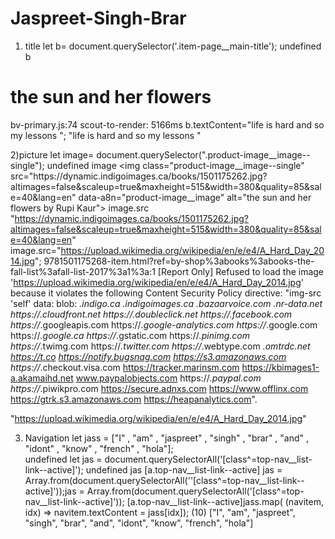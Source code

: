 # Jaspreet-Singh-Brar
1) title 
let b= document.querySelector('.item-page__main-title');
undefined
b
<h1 title=​"the sun and her flowers" data-a8n=​"item-page__main-title" class=​"item-page__main-title" style=​"word-wrap:​ break-word;​">​the sun and her flowers​</h1>​
bv-primary.js:74 scout-to-render: 5166ms
b.textContent="life is hard and so my lessons ";
"life is hard and so my lessons "

2)picture
let image= document.querySelector(".product-image__image--single");
undefined
image
<img class=​"product-image__image--single" src=​"https:​/​/​dynamic.indigoimages.ca/​books/​1501175262.jpg?altimages=false&scaleup=true&maxheight=515&width=380&quality=85&sale=40&lang=en" data-a8n=​"product-image__image" alt=​"the sun and her flowers by Rupi Kaur">​
image.src
"https://dynamic.indigoimages.ca/books/1501175262.jpg?altimages=false&scaleup=true&maxheight=515&width=380&quality=85&sale=40&lang=en"
image.src="https://upload.wikimedia.org/wikipedia/en/e/e4/A_Hard_Day_2014.jpg";
9781501175268-item.html?ref=by-shop%3abooks%3abooks-the-fall-list%3afall-list-2017%3a1%3a:1 [Report Only] Refused to load the image 'https://upload.wikimedia.org/wikipedia/en/e/e4/A_Hard_Day_2014.jpg' because it violates the following Content Security Policy directive: "img-src 'self' data: blob: *.indigo.ca *.indigoimages.ca *.bazaarvoice.com *.nr-data.net https://*.cloudfront.net https://*.doubleclick.net https://*.facebook.com https://*.googleapis.com https://*.google-analytics.com https://*.google.com https://*.google.ca https://*.gstatic.com https://*.pinimg.com https://*.twimg.com https://*.twitter.com https://*.webtype.com *.omtrdc.net https://t.co https://notify.bugsnag.com https://s3.amazonaws.com https://*.checkout.visa.com https://tracker.marinsm.com https://kbimages1-a.akamaihd.net www.paypalobjects.com https://*.paypal.com https://*.piwikpro.com https://secure.adnxs.com https://www.offlinx.com https://gtrk.s3.amazonaws.com https://heapanalytics.com".

"https://upload.wikimedia.org/wikipedia/en/e/e4/A_Hard_Day_2014.jpg"

3) Navigation
let jass = ["I" , "am" , "jaspreet" , "singh" , "brar" , "and" , "idont" , "know" , "french" , "hola"];    
undefined
let jas = document.querySelectorAll('[class^=top-nav__list-link--active]');
undefined
jas
[a.top-nav__list-link--active]
jas = Array.from(document.querySelectorAll(''[class^=top-nav__list-link--active]'));jas = Array.from(document.querySelectorAll('[class^=top-nav__list-link--active]'));
[a.top-nav__list-link--active]jass.map( (navitem, idx) => navitem.textContent = jass[idx]);
(10) ["I", "am", "jaspreet", "singh", "brar", "and", "idont", "know", "french", "hola"]
